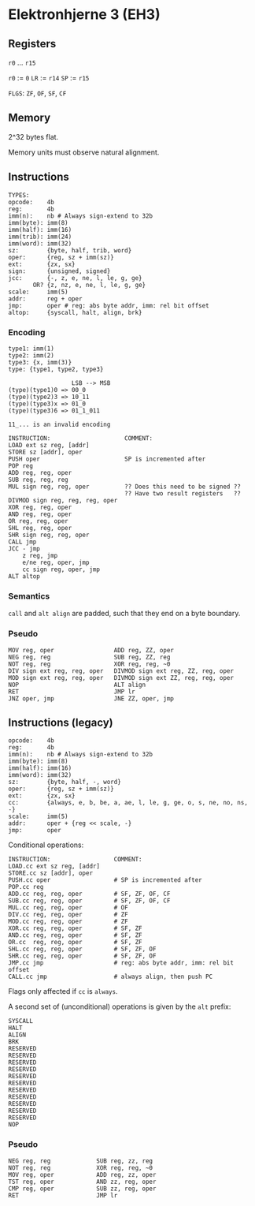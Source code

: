 # Elektronhjerne 3 (EH3)

## Registers

`r0` ... `r15`

`r0` := `0`
`LR` := `r14`
`SP` := `r15`

`FLGS`: `ZF`, `OF`, `SF`, `CF`

## Memory

2^32 bytes flat.

Memory units must observe natural alignment.

## Instructions

```
TYPES:
opcode:    4b
reg:       4b
imm(n):    nb # Always sign-extend to 32b
imm(byte): imm(8)
imm(half): imm(16)
imm(trib): imm(24)
imm(word): imm(32)
sz:        {byte, half, trib, word}
oper:      {reg, sz + imm(sz)}
ext:       {zx, sx}
sign:      {unsigned, signed}
jcc:       {-, z, e, ne, l, le, g, ge}
       OR? {z, nz, e, ne, l, le, g, ge}
scale:     imm(5)
addr:      reg + oper
jmp:       oper # reg: abs byte addr, imm: rel bit offset
altop:     {syscall, halt, align, brk}
```

### Encoding

```
type1: imm(1)
type2: imm(2)
type3: {x, imm(3)}
type: {type1, type2, type3}

                  LSB --> MSB
(type)(type1)0 => 00_0
(type)(type2)3 => 10_11
(type)(type3)x => 01_0
(type)(type3)6 => 01_1_011

11_... is an invalid encoding
```

```
INSTRUCTION:                     COMMENT:
LOAD ext sz reg, [addr]
STORE sz [addr], oper
PUSH oper                        SP is incremented after
POP reg
ADD reg, reg, oper
SUB reg, reg, reg
MUL sign reg, reg, oper          ?? Does this need to be signed ??
                                 ?? Have two result registers   ??
DIVMOD sign reg, reg, reg, oper
XOR reg, reg, oper
AND reg, reg, oper
OR reg, reg, oper
SHL reg, reg, oper
SHR sign reg, reg, oper
CALL jmp
JCC - jmp
    z reg, jmp
    e/ne reg, oper, jmp
    cc sign reg, oper, jmp
ALT altop
```

### Semantics

`call` and `alt align` are padded, such that they end on a byte boundary.

### Pseudo

```
MOV reg, oper                 ADD reg, ZZ, oper
NEG reg, reg                  SUB reg, ZZ, reg
NOT reg, reg                  XOR reg, reg, ~0
DIV sign ext reg, reg, oper   DIVMOD sign ext reg, ZZ, reg, oper
MOD sign ext reg, reg, oper   DIVMOD sign ext ZZ, reg, reg, oper
NOP                           ALT align
RET                           JMP lr
JNZ oper, jmp                 JNE ZZ, oper, jmp
```

## Instructions (legacy)

```
opcode:    4b
reg:       4b
imm(n):    nb # Always sign-extend to 32b
imm(byte): imm(8)
imm(half): imm(16)
imm(word): imm(32)
sz:        {byte, half, -, word}
oper:      {reg, sz + imm(sz)}
ext:       {zx, sx}
cc:        {always, e, b, be, a, ae, l, le, g, ge, o, s, ne, no, ns, -}
scale:     imm(5)
addr:      oper + {reg << scale, -}
jmp:       oper
```

Conditional operations:

```
INSTRUCTION:                  COMMENT:
LOAD.cc ext sz reg, [addr]
STORE.cc sz [addr], oper
PUSH.cc oper                  # SP is incremented after
POP.cc reg
ADD.cc reg, reg, oper         # SF, ZF, OF, CF
SUB.cc reg, reg, oper         # SF, ZF, OF, CF
MUL.cc reg, reg, oper         # OF
DIV.cc reg, reg, oper         # ZF
MOD.cc reg, reg, oper         # ZF
XOR.cc reg, reg, oper         # SF, ZF
AND.cc reg, reg, oper         # SF, ZF
OR.cc  reg, reg, oper         # SF, ZF
SHL.cc reg, reg, oper         # SF, ZF, OF
SHR.cc reg, reg, oper         # SF, ZF, OF
JMP.cc jmp                    # reg: abs byte addr, imm: rel bit offset
CALL.cc jmp                   # always align, then push PC
```

Flags only affected if `cc` is `always`.

A second set of (unconditional) operations is given by the `alt` prefix:

```
SYSCALL
HALT
ALIGN
BRK
RESERVED
RESERVED
RESERVED
RESERVED
RESERVED
RESERVED
RESERVED
RESERVED
RESERVED
RESERVED
RESERVED
NOP
```

### Pseudo

```
NEG reg, reg             SUB reg, zz, reg
NOT reg, reg             XOR reg, reg, ~0
MOV reg, oper            ADD reg, zz, oper
TST reg, oper            AND zz, reg, oper
CMP reg, oper            SUB zz, reg, oper
RET                      JMP lr
```
